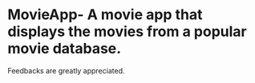 # MovieApp- A movie app that displays the movies from a  popular movie database.
Feedbacks are greatly appreciated.
